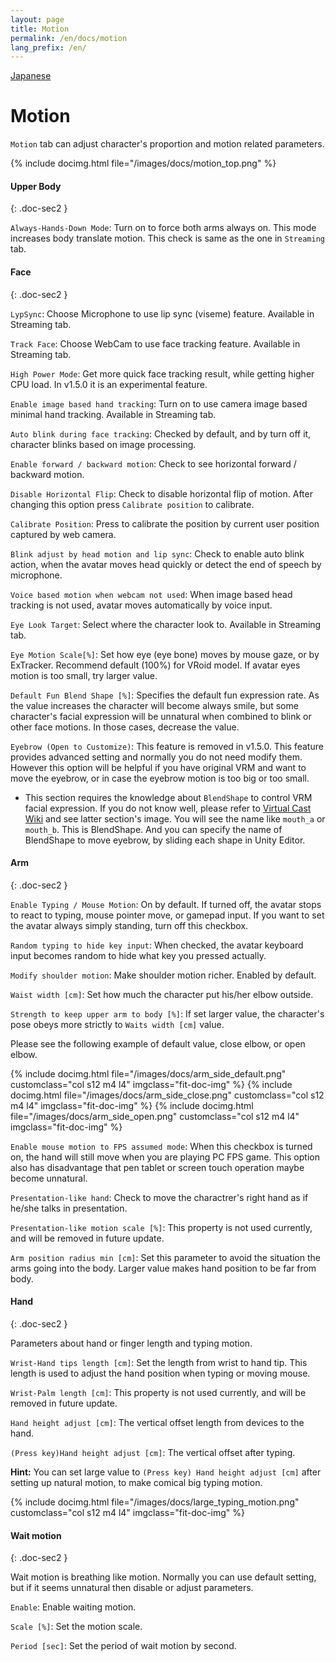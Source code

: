 ```yaml
---
layout: page
title: Motion
permalink: /en/docs/motion
lang_prefix: /en/
---
```


[Japanese](../../docs/motion)

# Motion

`Motion` tab can adjust character's proportion and motion related parameters.

{% include docimg.html file="/images/docs/motion_top.png" %}

#### Upper Body
{: .doc-sec2 }

`Always-Hands-Down Mode`: Turn on to force both arms always on. This mode increases body translate motion. This check is same as the one in `Streaming` tab.

#### Face
{: .doc-sec2 }

`LypSync`: Choose Microphone to use lip sync (viseme) feature. Available in Streaming tab.

`Track Face`: Choose WebCam to use face tracking feature. Available in Streaming tab.

`High Power Mode`: Get more quick face tracking result, while getting higher CPU load. In v1.5.0 it is an experimental feature.

`Enable image based hand tracking`: Turn on to use camera image based minimal hand tracking. Available in Streaming tab.

`Auto blink during face tracking`: Checked by default, and by turn off it, character blinks based on image processing.

`Enable forward / backward motion`: Check to see horizontal forward / backward motion.

`Disable Horizontal Flip`: Check to disable horizontal flip of motion. After changing this option press `Calibrate position` to calibrate.

`Calibrate Position`: Press to calibrate the position by current user position captured by web camera.

`Blink adjust by head motion and lip sync`: Check to enable auto blink action, when the avatar moves head quickly or detect the end of speech by microphone.

`Voice based motion when webcam not used`: When image based head tracking is not used, avatar moves automatically by voice input.

`Eye Look Target`: Select where the character look to. Available in Streaming tab.

`Eye Motion Scale[%]`: Set how eye (eye bone) moves by mouse gaze, or by ExTracker. Recommend default (100%) for VRoid model. If avatar eyes motion is too small, try larger value.

`Default Fun Blend Shape [%]`: Specifies the default fun expression rate. As the value increases the character will become always smile, but some character's facial expression will be unnatural when combined to blink or other face motions. In those cases, decrease the value.

`Eyebrow (Open to Customize)`: This feature is removed in v1.5.0. This feature provides advanced setting and normally you do not need modify them. However this option will be helpful if you have original VRM and want to move the eyebrow, or in case the eyebrow motion is too big or too small. 

* This section requires the knowledge about `BlendShape` to control VRM facial expression. If you do not know well, please refer to [Virtual Cast Wiki](https://virtualcast.jp/wiki/doku.php?id=%E3%83%A2%E3%83%87%E3%83%AB%E4%BD%9C%E6%88%90:%E3%83%96%E3%83%AC%E3%83%B3%E3%83%89%E3%82%B7%E3%82%A7%E3%82%A4%E3%83%97%E8%A8%AD%E5%AE%9A) and see latter section's image. You will see the name like `mouth_a` or `mouth_b`. This is BlendShape. And you can specify the name of BlendShape to move eyebrow, by sliding each shape in Unity Editor.

#### Arm
{: .doc-sec2 }

`Enable Typing / Mouse Motion`: On by default. If turned off, the avatar stops to react to typing, mouse pointer move, or gamepad input. If you want to set the avatar always simply standing, turn off this checkbox.

`Random typing to hide key input`: When checked, the avatar keyboard input becomes random to hide what key you pressed actually.

`Modify shoulder motion`: Make shoulder motion richer. Enabled by default.

`Waist width [cm]`: Set how much the character put his/her elbow outside.

`Strength to keep upper arm to body [%]`: If set larger value, the character's pose obeys more strictly to `Waits width [cm]` value.

Please see the following example of default value, close elbow, or open elbow.

<div class="row">
{% include docimg.html file="/images/docs/arm_side_default.png" customclass="col s12 m4 l4" imgclass="fit-doc-img" %}
{% include docimg.html file="/images/docs/arm_side_close.png" customclass="col s12 m4 l4" imgclass="fit-doc-img" %}
{% include docimg.html file="/images/docs/arm_side_open.png" customclass="col s12 m4 l4" imgclass="fit-doc-img" %}
</div>

`Enable mouse motion to FPS assumed mode`: When this checkbox is turned on, the hand will still move when you are playing PC FPS game. This option also has disadvantage that pen tablet or screen touch operation maybe become unnatural.

`Presentation-like hand`: Check to move the charactrer's right hand as if he/she talks in presentation.

`Presentation-like motion scale [%]`: This property is not used currently, and will be removed in future update.

`Arm position radius min [cm]`: Set this parameter to avoid the situation the arms going into the body. Larger value makes hand position to be far from body.

#### Hand
{: .doc-sec2 }

Parameters about hand or finger length and typing motion.

`Wrist-Hand tips length [cm]`: Set the length from wrist to hand tip. This length is used to adjust the hand position when typing or moving mouse.

`Wrist-Palm length [cm]`: This property is not used currently, and will be removed in future update.

`Hand height adjust [cm]`: The vertical offset length from devices to the hand.

`(Press key)Hand height adjust [cm]`: The vertical offset after typing.

**Hint:** You can set large value to `(Press key) Hand height adjust [cm]` after setting up natural motion, to make comical big typing motion.

<div class="row">
{% include docimg.html file="/images/docs/large_typing_motion.png" customclass="col s12 m4 l4" imgclass="fit-doc-img" %}
</div>

#### Wait motion
{: .doc-sec2 }

Wait motion is breathing like motion. Normally you can use default setting, but if it seems unnatural then disable or adjust parameters.

`Enable`: Enable waiting motion.

`Scale [%]`: Set the motion scale.

`Period [sec]`: Set the period of wait motion by second.
